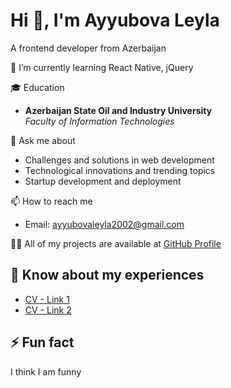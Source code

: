 
# Hi 👋, I'm Ayyubova Leyla

A frontend developer from Azerbaijan

🌱 I’m currently learning
React Native, jQuery

🎓 Education
- **Azerbaijan State Oil and Industry University**  
  *Faculty of Information Technologies*

💬 Ask me about
- Challenges and solutions in web development
- Technological innovations and trending topics
- Startup development and deployment

 📫 How to reach me
- Email: [ayyubovaleyla2002@gmail.com](mailto:ayyubovaleyla2002@gmail.com)

👨‍💻 All of my projects are available at
[GitHub Profile](https://github.com/Leylayyubova)

## 📄 Know about my experiences
- [CV - Link 1](https://drive.google.com/file/d/1OECC6lnOE7DOx2lAvfYEsN4JjWAF5bZL/view?usp=sharing)
- [CV - Link 2](https://drive.google.com/file/d/1KRFzYVXiNSwrCvL6OwLatUdvY7JU-nPo/view?usp=sharing)

## ⚡ Fun fact
I think I am funny

